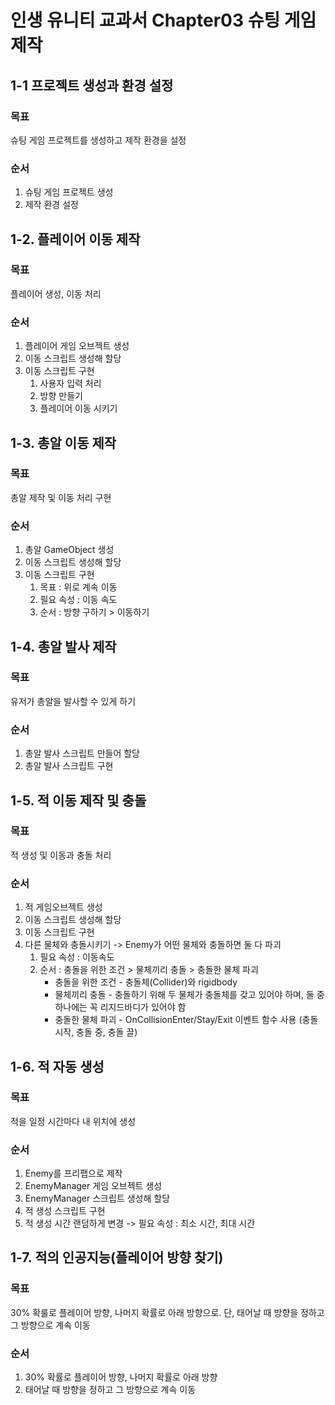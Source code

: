 # 인생 유니티 교과서 Chapter03 슈팅 게임 제작

## 1-1 프로젝트 생성과 환경 설정
### 목표
슈팅 게임 프로젝트를 생성하고 제작 환경을 설정
### 순서
1. 슈팅 게임 프로젝트 생성
2. 제작 환경 설정

## 1-2. 플레이어 이동 제작
### 목표
플레이어 생성, 이동 처리
### 순서
1. 플레이어 게임 오브젝트 생성
2. 이동 스크립트 생성해 할당
3. 이동 스크립트 구현
	1) 사용자 입력 처리
	2) 방향 만들기
	3) 플레이어 이동 시키기

## 1-3. 총알 이동 제작
### 목표
총알 제작 및 이동 처리 구현
### 순서
1. 총알 GameObject 생성
2. 이동 스크립트 생성해 할당
3. 이동 스크립트 구현
	1) 목표 : 위로 계속 이동
	2) 필요 속성 : 이동 속도
	3) 순서 : 방향 구하기 > 이동하기

## 1-4. 총알 발사 제작
### 목표
유저가 총알을 발사할 수 있게 하기
### 순서
1. 총알 발사 스크립트 만들어 할당
2. 총알 발사 스크립트 구현

## 1-5. 적 이동 제작 및 충돌
### 목표
적 생성 및 이동과 충돌 처리
### 순서
1. 적 게임오브젝트 생성
2. 이동 스크립트 생성해 할당
3. 이동 스크립트 구현
4. 다른 물체와 충돌시키기
	-> Enemy가 어떤 물체와 충돌하면 둘 다 파괴
	1) 필요 속성 : 이동속도
	2) 순서 : 충돌을 위한 조건 > 물체끼리 충돌 > 충돌한 물체 파괴
		- 충돌을 위한 조건 - 충돌체(Collider)와 rigidbody
		- 물체끼리 충돌 - 충돌하기 위해 두 물체가 충돌체를 갖고 있어야 하며, 둘 중 하나에는 꼭 리지드바디가 있어야 함
		- 충돌한 물체 파괴 - OnCollisionEnter/Stay/Exit 이벤트 함수 사용 (충돌 시작, 충돌 중, 충돌 끌)

## 1-6. 적 자동 생성
### 목표
적을 일정 시간마다 내 위치에 생성
### 순서
1. Enemy를 프리팹으로 제작
2. EnemyManager 게임 오브젝트 생성
3. EnemyManager 스크립트 생성해 할당
4. 적 생성 스크립트 구현
5. 적 생성 시간 랜덤하게 변경
	-> 필요 속성 : 최소 시간, 최대 시간

## 1-7. 적의 인공지능(플레이어 방향 찾기)

### 목표
30% 확룰로 플레이어 방향, 나머지 확률로 아래 방향으로.
단, 태어날 때 방향을 정하고 그 방향으로 계속 이동
### 순서
1. 30% 확률로 플레이어 방향, 나머지 확률로 아래 방향
2. 태어날 때 방향을 정하고 그 방향으로 계속 이동


